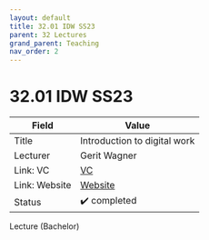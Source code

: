 ```yaml
---
layout: default
title: 32.01 IDW SS23
parent: 32 Lectures
grand_parent: Teaching
nav_order: 2
---
```


# 32.01 IDW SS23

Field | Value
--- | ---
Title | Introduction to digital work
Lecturer | Gerit Wagner
Link: VC | [VC](https://vc.uni-bamberg.de/enrol/index.php?id=61244)
Link: Website | [Website](https://www.uni-bamberg.de/digital-work/studium/bachelor/introduction-to-digital-work/)
Status | ✔️ completed

Lecture (Bachelor)
